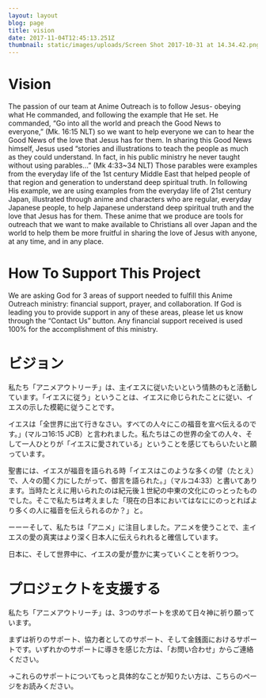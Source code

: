 ```yaml
---
layout: layout
blog: page
title: vision
date: 2017-11-04T12:45:13.251Z
thumbnail: static/images/uploads/Screen Shot 2017-10-31 at 14.34.42.png
---
```

# Vision

The passion of our team at Anime Outreach is to follow Jesus- obeying what He commanded, and following the example that He set. He commanded, “Go into all the world and preach the Good News to everyone,” (Mk. 16:15 NLT) so we want to help everyone we can to hear the Good News of the love that Jesus has for them. In sharing this Good News himself, Jesus used “stories and illustrations to teach the people as much as they could understand. In fact, in his public ministry he never taught without using parables…” (Mk 4:33~34 NLT) Those parables were examples from the everyday life of the 1st century Middle East that helped people of that region and generation to understand deep spiritual truth. In following His example, we are using examples from the everyday life of 21st century Japan, illustrated through anime and characters who are regular, everyday Japanese people, to help Japanese understand deep spiritual truth and the love that Jesus has for them. These anime that we produce are tools for outreach that we want to make available to Christians all over Japan and the world to help them be more fruitful in sharing the love of Jesus with anyone, at any time, and in any place.

# How To Support This Project

We are asking God for 3 areas of support needed to fulfill this Anime Outreach ministry: financial support, prayer, and collaboration. If God is leading you to provide support in any of these areas, please let us know through the “Contact Us” button. Any financial support received is used 100% for the accomplishment of this ministry.

# ビジョン

私たち「アニメアウトリーチ」は、主イエスに従いたいという情熱のもと活動しています。「イエスに従う」ということは、イエスに命じられたことに従い、イエスの示した模範に従うことです。

イエスは「全世界に出て行きなさい。すべての人々にこの福音を宣べ伝えるのです。」(マルコ16:15 JCB）と言われました。私たちはこの世界の全ての人々、そして一人ひとりが「イエスに愛されている」ということを感じてもらいたいと願っています。

聖書には、イエスが福音を語られる時「イエスはこのような多くの譬（たとえ）で、人々の聞く力にしたがって、御言を語られた。」（マルコ4:33）と書いてあります。当時たとえに用いられたのは紀元後１世紀の中東の文化にのっとったものでした。そこで私たちは考えました「現在の日本においてはなににのっとればより多くの人に福音を伝えられるのか？」と。

ーーーそして、私たちは「アニメ」に注目しました。アニメを使うことで、主イエスの愛の真実はより深く日本人に伝えられれると確信しています。

日本に、そして世界中に、イエスの愛が豊かに実っていくことを祈りつつ。



# プロジェクトを支援する

私たち「アニメアウトリーチ」は、3つのサポートを求めて日々神に祈り願っています。

まずは祈りのサポート、協力者としてのサポート、そして金銭面におけるサポートです。いずれかのサポートに導きを感じた方は、「お問い合わせ」からご連絡ください。

→これらのサポートについてもっと具体的なことが知りたい方は、こちらのページをお読みください。
